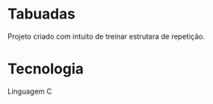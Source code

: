 # Tabuadas

Projeto criado com intuito de treinar estrutara de repetição.
# Tecnologia

Linguagem C
